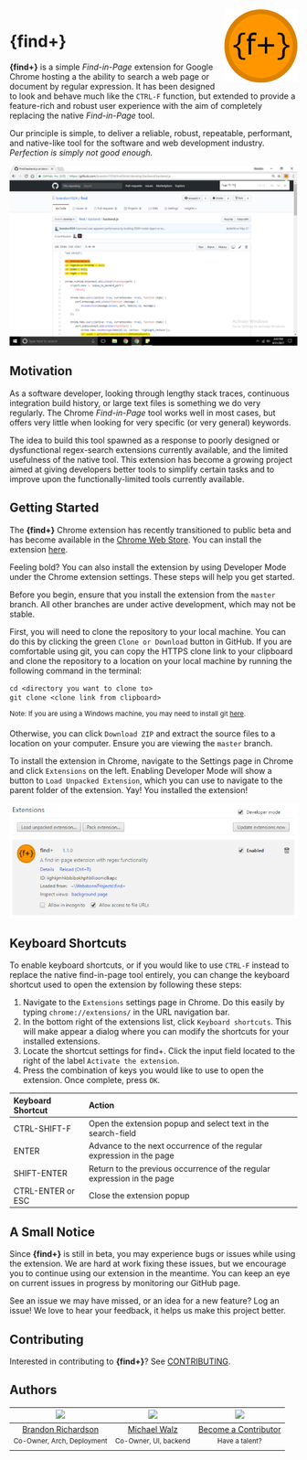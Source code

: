 <img src="resources/icon.png" align="right" width="128" />

# **{find+}**
**{find+}** is a simple _Find-in-Page_ extension for Google Chrome hosting a the ability to search a web page or document by regular expression. It has been designed to look and behave much like the `CTRL-F` function, but extended to provide a feature-rich and robust user experience with the aim of completely replacing the native _Find-in-Page_ tool.

Our principle is simple, to deliver a reliable, robust, repeatable, performant, and native-like tool for the software and web development industry. _Perfection is simply not good enough._

<img src="screenshot.png"/>

## Motivation
As a software developer, looking through lengthy stack traces, continuous integration build history, or large text files is something we do very regularly. The Chrome _Find-in-Page_ tool works well in most cases, but offers very little when looking for very specific (or very general) keywords.

The idea to build this tool spawned as a response to poorly designed or dysfunctional regex-search extensions currently available, and the limited usefulness of the native tool. This extension has become a growing project aimed at giving developers better tools to simplify certain tasks and to improve upon the functionally-limited tools currently available.

## Getting Started
The **{find+}** Chrome extension has recently transitioned to public beta and has become available in the [Chrome Web Store](https://chrome.google.com/webstore/category/extensions). You can install the extension [here](https://chrome.google.com/webstore/detail/find%2B/fddffkdncgkkdjobemgbpojjeffmmofb).

Feeling bold? You can also install the extension by using Developer Mode under the Chrome extension settings. These steps will help you get started.

Before you begin, ensure that you install the extension from the `master` branch. All other branches are under active development, which may not be stable.

First, you will need to clone the repository to your local machine. You can do this by clicking the green `Clone or Download` button in GitHub. If you are comfortable using git, you can copy the HTTPS clone link to your clipboard and clone the repository to a location on your local machine by running the following command in the terminal:

```
cd <directory you want to clone to>
git clone <clone link from clipboard>
```
<sup>Note: If you are using a Windows machine, you may need to install git [here](https://git-for-windows.github.io/).</sup>

Otherwise, you can click `Download ZIP` and extract the source files to a location on your computer. Ensure you are viewing the `master` branch.

To install the extension in Chrome, navigate to the Settings page in Chrome and click `Extensions` on the left. Enabling Developer Mode will show a button to `Load Unpacked Extension`, which you can use to navigate to the parent folder of the extension. Yay! You installed the extension!

<img src="installation.png"/>

## Keyboard Shortcuts
To enable keyboard shortcuts, or if you would like to use `CTRL-F` instead to replace the native find-in-page tool entirely, you can change the keyboard shortcut used to open the extension by following these steps:
1. Navigate to the `Extensions` settings page in Chrome. Do this easily by typing `chrome://extensions/` in the URL navigation bar.
2. In the bottom right of the extensions list, click `Keyboard shortcuts`. This will make appear a dialog where you can modify the shortcuts for your installed extensions.
3. Locate the shortcut settings for find+. Click the input field located to the right of the label `Activate the extension`.
4. Press the combination of keys you would like to use to open the extension. Once complete, press `OK`.

| Keyboard Shortcut | Action                                                                  |
| :----------------- | :--------------------------------------------------------------------- |
| CTRL-SHIFT-F      | Open the extension popup and select text in the search-field            |
| ENTER             | Advance to the next occurrence of the regular expression in the page    |
| SHIFT-ENTER       | Return to the previous occurrence of the regular expression in the page |
| CTRL-ENTER or ESC | Close the extension popup                                               |

## A Small Notice
Since **{find+}** is still in beta, you may experience bugs or issues while using the extension. We are hard at work fixing these issues, but we encourage you to continue using our extension in the meantime. You can keep an eye on current issues in progress by monitoring our GitHub page.

See an issue we may have missed, or an idea for a new feature? Log an issue! We love to hear your feedback, it helps us make this project better.

## Contributing
Interested in contributing to **{find+}**? See [CONTRIBUTING](CONTRIBUTING.md).

## Authors
|[<img src="https://avatars3.githubusercontent.com/u/22732449?v=3&s=460" width="128">](https://github.com/brandon1024)|[<img src="https://avatars2.githubusercontent.com/u/27076448?v=3&s=460" width="128">](https://github.com/MikeWalz11) | [<img src="https://assets-cdn.github.com/images/modules/logos_page/GitHub-Mark.png" width="128">](https://github.com/brandon1024/find)
|:---:|:---:|:---:|
|[Brandon Richardson](https://github.com/brandon1024)| [Michael Walz](https://github.com/MikeWalz11) |[Become a Contributor](CONTRIBUTING.md)
|<sup>Co-Owner, Arch, Deployment</sup>|<sup>Co-Owner, UI, backend</sup>|<sup>Have a talent?</sup>
